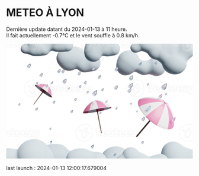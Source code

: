 # METEO À LYON

Dernière update datant du 2024-01-13 à 11 heure.  
Il fait actuellement -0.7°C et le vent souffle à 0.8 km/h.      

![](./.github/rain.png)

last launch : 2024-01-13 12:00:17.679004
